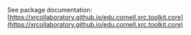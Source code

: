 See package documentation: [https://xrcollaboratory.github.io/edu.cornell.xrc.toolkit.core](https://xrcollaboratory.github.io/edu.cornell.xrc.toolkit.core)